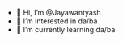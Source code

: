 - 👋 Hi, I’m @Jayawantyash
- 👀 I’m interested in da/ba
- 🌱 I’m currently learning da/ba


<!---
Jayawantyash/Jayawantyash is a ✨ special ✨ repository because its `README.md` (this file) appears on your GitHub profile.
You can click the Preview link to take a look at your changes.
--->
